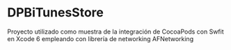 DPBiTunesStore
==============

Proyecto utilizado como muestra de la integración de CocoaPods con Swfit en Xcode 6 empleando con librería de networking AFNetworking
